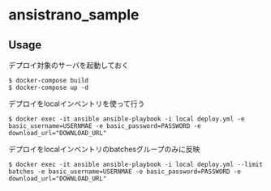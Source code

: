# ansistrano_sample

## Usage

デプロイ対象のサーバを起動しておく
```
$ docker-compose build
$ docker-compose up -d
```

デプロイをlocalインベントリを使って行う
```
$ docker exec -it ansible ansible-playbook -i local deploy.yml -e basic_username=USERNMAE -e basic_password=PASSWORD -e download_url="DOWNLOAD_URL"
```

デプロイをlocalインベントリのbatchesグループのみに反映
```
$ docker exec -it ansible ansible-playbook -i local deploy.yml --limit batches -e basic_username=USERNMAE -e basic_password=PASSWORD -e download_url="DOWNLOAD_URL"
```